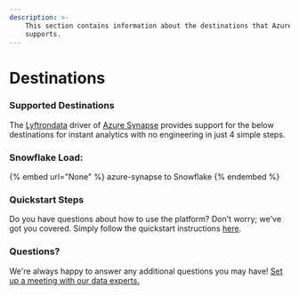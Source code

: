 ```yaml
---
description: >-
    This section contains information about the destinations that Azure Synapse
    supports.
---
```


# Destinations

### Supported Destinations

The [Lyftrondata](https://www.lyftrondata.com/) driver of [Azure Synapse](None) provides support for the below destinations for instant analytics with no engineering in just 4 simple steps.

### Snowflake Load:

{% embed url="None" %}
azure-synapse to Snowflake
{% endembed %}

### Quickstart Steps

Do you have questions about how to use the platform? Don't worry; we've got you covered. Simply follow the quickstart instructions [here](README.md).

### Questions? <a href="#questions" id="questions"></a>

We're always happy to answer any additional questions you may have! [Set up a meeting with our data experts.](https://www.lyftrondata.com/book-a-meeting/)
